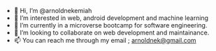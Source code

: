 - 👋 Hi, I’m @arnoldnekemiah
- 👀 I’m interested in web, android development and machine learning
- 🌱 I’m currently in a microverse bootcamp for software engineering.
- 💞️ I’m looking to collaborate on web development and maintainance.
- 📫 You can reach me through my email ; arnoldnek@gmail.com 

<!---
arnoldnekemiah/arnoldnekemiah is a ✨ special ✨ repository because its `README.md` (this file) appears on your GitHub profile.
You can click the Preview link to take a look at your changes.
--->
